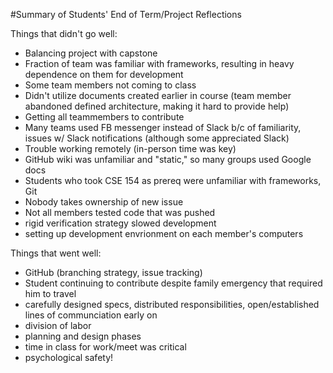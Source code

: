 #Summary of Students' End of Term/Project Reflections

Things that didn't go well:

* Balancing project with capstone
* Fraction of team was familiar with frameworks, resulting in heavy dependence on them for development
* Some team members not coming to class
* Didn't utilize documents created earlier in course (team member abandoned defined architecture, making it hard to provide help)
* Getting all teammembers to contribute
* Many teams used FB messenger instead of Slack b/c of familiarity, issues w/ Slack notifications (although some appreciated Slack)
* Trouble working remotely (in-person time was key)
* GitHub wiki was unfamiliar and "static," so many groups used Google docs
* Students who took CSE 154 as prereq were unfamiliar with frameworks, Git
* Nobody takes ownership of new issue
* Not all members tested code that was pushed
* rigid verification strategy slowed development
* setting up development envrionment on each member's computers

Things that went well:

* GitHub (branching strategy, issue tracking)
* Student continuing to contribute despite family emergency that required him to travel
* carefully designed specs, distributed responsibilities, open/established lines of communciation early on
* division of labor
* planning and design phases
* time in class for work/meet was critical
* psychological safety!